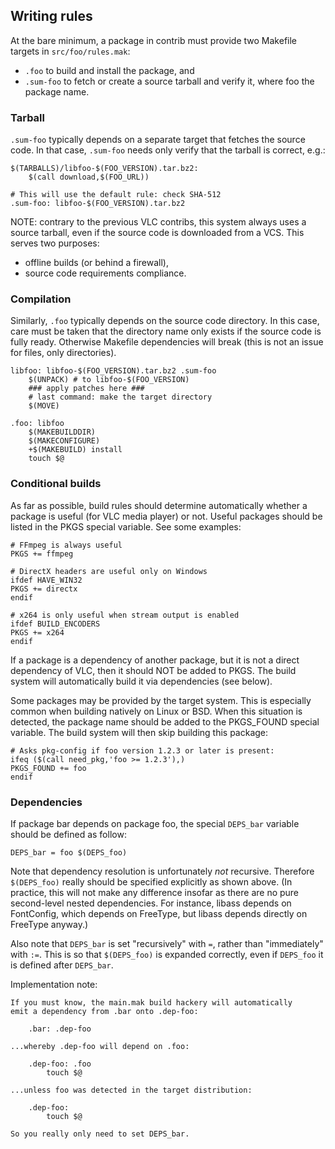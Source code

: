 ## Writing rules

At the bare minimum, a package in contrib must provide two Makefile
targets in `src/foo/rules.mak`:
 - `.foo` to build and install the package, and
 - `.sum-foo` to fetch or create a source tarball and verify it,
where foo the package name.


### Tarball

`.sum-foo` typically depends on a separate target that fetches the source
code. In that case, `.sum-foo` needs only verify that the tarball
is correct, e.g.:


	$(TARBALLS)/libfoo-$(FOO_VERSION).tar.bz2:
		$(call download,$(FOO_URL))

	# This will use the default rule: check SHA-512
	.sum-foo: libfoo-$(FOO_VERSION).tar.bz2

NOTE: contrary to the previous VLC contribs, this system always uses
a source tarball, even if the source code is downloaded from a VCS.
This serves two purposes:
 - offline builds (or behind a firewall),
 - source code requirements compliance.


### Compilation

Similarly, `.foo` typically depends on the source code directory. In this
case, care must be taken that the directory name only exists if the
source code is fully ready. Otherwise Makefile dependencies will break
(this is not an issue for files, only directories).

	libfoo: libfoo-$(FOO_VERSION).tar.bz2 .sum-foo
		$(UNPACK) # to libfoo-$(FOO_VERSION)
		### apply patches here ###
		# last command: make the target directory
		$(MOVE)

	.foo: libfoo
		$(MAKEBUILDDIR)
		$(MAKECONFIGURE)
		+$(MAKEBUILD) install
		touch $@

### Conditional builds

As far as possible, build rules should determine automatically whether
a package is useful (for VLC media player) or not. Useful packages
should be listed in the PKGS special variable. See some examples:

	# FFmpeg is always useful
	PKGS += ffmpeg

	# DirectX headers are useful only on Windows
	ifdef HAVE_WIN32
	PKGS += directx
	endif

	# x264 is only useful when stream output is enabled
	ifdef BUILD_ENCODERS
	PKGS += x264
	endif

If a package is a dependency of another package, but it is not a
direct dependency of VLC, then it should NOT be added to PKGS. The
build system will automatically build it via dependencies (see below).

Some packages may be provided by the target system. This is especially
common when building natively on Linux or BSD. When this situation is
detected, the package name should be added to the PKGS_FOUND special
variable. The build system will then skip building this package:

	# Asks pkg-config if foo version 1.2.3 or later is present:
	ifeq ($(call need_pkg,'foo >= 1.2.3'),)
	PKGS_FOUND += foo
	endif


### Dependencies

If package bar depends on package foo, the special `DEPS_bar` variable
should be defined as follow:

	DEPS_bar = foo $(DEPS_foo)

Note that dependency resolution is unfortunately _not_ recursive.
Therefore `$(DEPS_foo)` really should be specified explicitly as shown
above. (In practice, this will not make any difference insofar as there
are no pure second-level nested dependencies. For instance, libass
depends on FontConfig, which depends on FreeType, but libass depends
directly on FreeType anyway.)

Also note that `DEPS_bar` is set "recursively" with `=`, rather than
"immediately" with `:=`. This is so that `$(DEPS_foo)` is expanded
correctly, even if `DEPS_foo` it is defined after `DEPS_bar`.

Implementation note:

	If you must know, the main.mak build hackery will automatically
	emit a dependency from .bar onto .dep-foo:

		.bar: .dep-foo

	...whereby .dep-foo will depend on .foo:

		.dep-foo: .foo
			touch $@

	...unless foo was detected in the target distribution:

		.dep-foo:
			touch $@

	So you really only need to set DEPS_bar.
